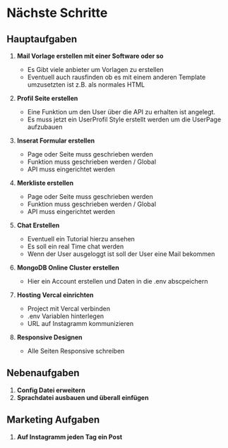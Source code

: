 # Nächste Schritte

## Hauptaufgaben

1. **Mail Vorlage erstellen mit einer Software oder so**

   - Es Gibt viele anbieter um Vorlagen zu erstellen
   - Eventuell auch rausfinden ob es mit einem anderen Template umzusetzten ist z.B. als normales HTML

2. **Profil Seite erstellen**

   - Eine Funktion um den User über die API zu erhalten ist angelegt.
   - Es muss jetzt ein UserProfil Style erstellt werden um die UserPage aufzubauen

3. **Inserat Formular erstellen**

   - Page oder Seite muss geschrieben werden
   - Funktion muss geschrieben werden / Global
   - API muss eingerichtet werden

4. **Merkliste erstellen**

   - Page oder Seite muss geschrieben werden
   - Funktion muss geschrieben werden / Global
   - API muss eingerichtet werden

5. **Chat Erstellen**

   - Eventuell ein Tutorial hierzu ansehen
   - Es soll ein real Time chat werden
   - Wenn der User ausgeloggt ist soll der User eine Mail bekommen

6. **MongoDB Online Cluster erstellen**

   - Hier ein Account erstellen und Daten in die .env abscpeichern

7. **Hosting Vercal einrichten**

   - Project mit Vercal verbinden
   - .env Variablen hinterlegen
   - URL auf Instagramm kommunizieren

8. **Responsive Designen**

   - Alle Seiten Responsive schreiben

## Nebenaufgaben

1. **Config Datei erweitern**
2. **Sprachdatei ausbauen und überall einfügen**

## Marketing Aufgaben

1. **Auf Instagramm jeden Tag ein Post**
